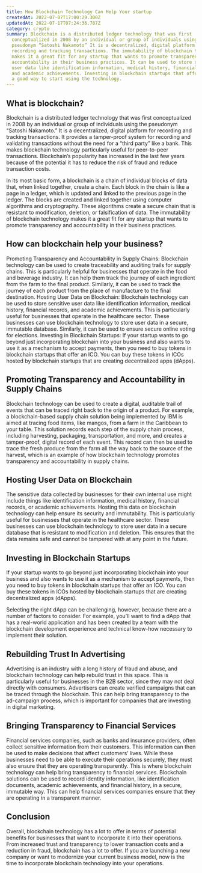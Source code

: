 ```yaml
---
title: How Blockchain Technology Can Help Your startup
createdAt: 2022-07-07T17:00:29.300Z
updatedAt: 2022-07-17T07:24:36.787Z
category: crypto
summary: Blockchain is a distributed ledger technology that was first
  conceptualized in 2008 by an individual or group of individuals using the
  pseudonym “Satoshi Nakamoto” It is a decentralized, digital platform for
  recording and tracking transactions. The immutability of blockchain technology
  makes it a great fit for any startup that wants to promote transparency and
  accountability in their business practices. It can be used to store sensitive
  user data like identification information, medical history, financial records,
  and academic achievements. Investing in blockchain startups that offer ICOs is
  a good way to start using the technology.
---
```


## What is blockchain?

Blockchain is a distributed ledger technology that was first conceptualized in 2008 by an individual or group of individuals using the pseudonym “Satoshi Nakamoto.” It is a decentralized, digital platform for recording and tracking transactions. It provides a tamper-proof system for recording and validating transactions without the need for a “third party” like a bank. This makes blockchain technology particularly useful for peer-to-peer transactions. Blockchain’s popularity has increased in the last few years because of the potential it has to reduce the risk of fraud and reduce transaction costs.

In its most basic form, a blockchain is a chain of individual blocks of data that, when linked together, create a chain. Each block in the chain is like a page in a ledger, which is updated and linked to the previous page in the ledger. The blocks are created and linked together using computer algorithms and cryptography. These algorithms create a secure chain that is resistant to modification, deletion, or falsification of data. The immutability of blockchain technology makes it a great fit for any startup that wants to promote transparency and accountability in their business practices.

## How can blockchain help your business?

Promoting Transparency and Accountability in Supply Chains: Blockchain technology can be used to create traceability and auditing trails for supply chains. This is particularly helpful for businesses that operate in the food and beverage industry. It can help them track the journey of each ingredient from the farm to the final product. Similarly, it can be used to track the journey of each product from the place of manufacture to the final destination.
Hosting User Data on Blockchain: Blockchain technology can be used to store sensitive user data like identification information, medical history, financial records, and academic achievements. This is particularly useful for businesses that operate in the healthcare sector. These businesses can use blockchain technology to store user data in a secure, immutable database. Similarly, it can be used to ensure secure online voting for elections.
Investing in Blockchain Startups: If your startup wants to go beyond just incorporating blockchain into your business and also wants to use it as a mechanism to accept payments, then you need to buy tokens in blockchain startups that offer an ICO. You can buy these tokens in ICOs hosted by blockchain startups that are creating decentralized apps (dApps).

## Promoting Transparency and Accountability in Supply Chains

Blockchain technology can be used to create a digital, auditable trail of events that can be traced right back to the origin of a product. For example, a blockchain-based supply chain solution being implemented by IBM is aimed at tracing food items, like mangos, from a farm in the Caribbean to your table. This solution records each step of the supply chain process, including harvesting, packaging, transportation, and more, and creates a tamper-proof, digital record of each event. This record can then be used to trace the fresh produce from the farm all the way back to the source of the harvest, which is an example of how blockchain technology promotes transparency and accountability in supply chains.

## Hosting User Data on Blockchain

The sensitive data collected by businesses for their own internal use might include things like identification information, medical history, financial records, or academic achievements. Hosting this data on blockchain technology can help ensure its security and immutability. This is particularly useful for businesses that operate in the healthcare sector. These businesses can use blockchain technology to store user data in a secure database that is resistant to modification and deletion. This ensures that the data remains safe and cannot be tampered with at any point in the future.

## Investing in Blockchain Startups

If your startup wants to go beyond just incorporating blockchain into your business and also wants to use it as a mechanism to accept payments, then you need to buy tokens in blockchain startups that offer an ICO. You can buy these tokens in ICOs hosted by blockchain startups that are creating decentralized apps (dApps).

Selecting the right dApp can be challenging, however, because there are a number of factors to consider. For example, you’ll want to find a dApp that has a real-world application and has been created by a team with the blockchain development experience and technical know-how necessary to implement their solution.

## Rebuilding Trust In Advertising

Advertising is an industry with a long history of fraud and abuse, and blockchain technology can help rebuild trust in this space. This is particularly useful for businesses in the B2B sector, since they may not deal directly with consumers. Advertisers can create verified campaigns that can be traced through the blockchain. This can help bring transparency to the ad-campaign process, which is important for companies that are investing in digital marketing.

## Bringing Transparency to Financial Services

Financial services companies, such as banks and insurance providers, often collect sensitive information from their customers. This information can then be used to make decisions that affect customers’ lives. While these businesses need to be able to execute their operations securely, they must also ensure that they are operating transparently.
This is where blockchain technology can help bring transparency to financial services. Blockchain solutions can be used to record identity information, like identification documents, academic achievements, and financial history, in a secure, immutable way. This can help financial services companies ensure that they are operating in a transparent manner.

## Conclusion

Overall, blockchain technology has a lot to offer in terms of potential benefits for businesses that want to incorporate it into their operations. From increased trust and transparency to lower transaction costs and a reduction in fraud, blockchain has a lot to offer. If you are launching a new company or want to modernize your current business model, now is the time to incorporate blockchain technology into your operations.
